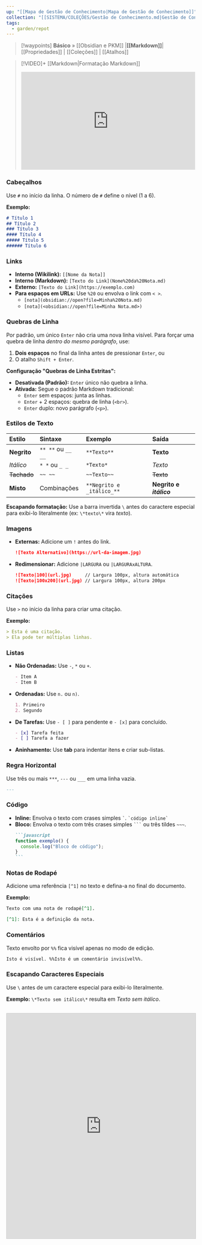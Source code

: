 ```yaml
---
up: "[[Mapa de Gestão de Conhecimento|Mapa de Gestão de Conhecimento]]"
collection: "[[SISTEMA/COLEÇÕES/Gestão de Conhecimento.md|Gestão de Conhecimento]]"
tags:
  - garden/repot
---
```

> [!waypoints] **Básico** »  [[Obsidian e PKM]]  |**[[Markdown]]**| [[Propriedades]]  | [[Coleções]] | [[Atalhos]]   

> [!VIDEO]+ [[Markdown|Formatação Markdown]]
> <div style="padding:56.25% 0 0 0;position:relative;"><iframe src="https://drive.google.com/file/d/1Bu4HbF8n8A3V1LTAiOpqBrY-toZV3WEK/preview" frameborder="0" allow="autoplay; fullscreen; picture-in-picture; clipboard-write; encrypted-media" style="position:absolute;top:0;left:0;width:100%;height:100%;" title="Ideaverse Pro Hangar"></iframe></div>
### Cabeçalhos

Use `#` no início da linha. O número de `#` define o nível (1 a 6).

**Exemplo:**
```markdown
# Título 1
## Título 2
### Título 3
#### Título 4
##### Título 5
###### Título 6
```


### Links

*   **Interno (Wikilink):** `[[Nome da Nota]]`
*   **Interno (Markdown):** `[Texto do Link](Nome%20da%20Nota.md)`
*   **Externo:** `[Texto do Link](https://exemplo.com)`
*   **Para espaços em URLs:** Use `%20` ou envolva o link com `< >`.
    *   `[nota](obsidian://open?file=Minha%20Nota.md)`
    *   `[nota](<obsidian://open?file=Minha Nota.md>)`


### Quebras de Linha

Por padrão, um único `Enter` não cria uma nova linha visível. Para forçar uma quebra de linha *dentro do mesmo parágrafo*, use:

1.  **Dois espaços** no final da linha antes de pressionar `Enter`, ou
2.  O atalho `Shift + Enter`.

**Configuração "Quebras de Linha Estritas":**
*   **Desativada (Padrão):** `Enter` único não quebra a linha.
*   **Ativada:** Segue o padrão Markdown tradicional:
    *   `Enter` sem espaços: junta as linhas.
    *   `Enter` + 2 espaços: quebra de linha (`<br>`).
    *   `Enter` duplo: novo parágrafo (`<p>`).


### Estilos de Texto

| Estilo      | Sintaxe            | Exemplo                   | Saída                   |
| :---------- | :----------------- | :------------------------ | :---------------------- |
| **Negrito** | `** **` ou `__ __` | `**Texto**`               | **Texto**               |
| *Itálico*   | `* *` ou `_ _`     | `*Texto*`                 | *Texto*                 |
| ~~Tachado~~ | `~~ ~~`            | `~~Texto~~`               | ~~Texto~~               |
| **Misto**   | Combinações        | `**Negrito e _itálico_**` | **Negrito e _itálico_** |

**Escapando formatação:** Use a barra invertida `\` antes do caractere especial para exibi-lo literalmente (ex: `\*texto\*` vira *texto*).

### Imagens

*   **Externas:** Adicione um `!` antes do link.
    ```markdown
    ![Texto Alternativo](https://url-da-imagem.jpg)
    ```
*   **Redimensionar:** Adicione `|LARGURA` ou `|LARGURAxALTURA`.
    ```markdown
    ![Texto|100](url.jpg)     // Largura 100px, altura automática
    ![Texto|100x200](url.jpg) // Largura 100px, altura 200px
    ```

### Citações

Use `>` no início da linha para criar uma citação.

**Exemplo:**
```markdown
> Esta é uma citação.
> Ela pode ter múltiplas linhas.
```

### Listas

*   **Não Ordenadas:** Use `-`, `*` ou `+`.
    ```markdown
    - Item A
    - Item B
    ```
*   **Ordenadas:** Use `n.` ou `n)`.
    ```markdown
    1. Primeiro
    2. Segundo
    ```
*   **De Tarefas:** Use `- [ ]` para pendente e `- [x]` para concluído.
    ```markdown
    - [x] Tarefa feita
    - [ ] Tarefa a fazer
    ```
*   **Aninhamento:** Use **tab** para indentar itens e criar sub-listas.

### Regra Horizontal

Use três ou mais `***`, `---` ou `___` em uma linha vazia.

```markdown
---
```

### Código

*   **Inline:** Envolva o texto com crases simples `` ` ``.
    `` `código inline` ``
*   **Bloco:** Envolva o texto com três crases simples `` ``` `` ou três tildes `~~~`.
    ````markdown
    ```javascript
    function exemplo() {
      console.log("Bloco de código");
    }
    ```
    ````

### Notas de Rodapé

Adicione uma referência `[^1]` no texto e defina-a no final do documento.

**Exemplo:**
```markdown
Texto com uma nota de rodapé[^1].

[^1]: Esta é a definição da nota.
```

### Comentários

Texto envolto por `%%` fica visível apenas no modo de edição.

```markdown
Isto é visível. %%Isto é um comentário invisível%%.
```

### Escapando Caracteres Especiais

Use `\` antes de um caractere especial para exibi-lo literalmente.

**Exemplo:** `\*Texto sem itálico\*` resulta em *Texto sem itálico*.

## 
<iframe 
  src="https://help.obsidian.md/syntax" 
  width="100%" 
  height="600" 
  frameborder="0"
  style="border:1px solid #ccc;">
</iframe>
